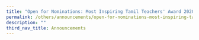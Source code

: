 ```yaml
---
title: "Open for Nominations: Most Inspiring Tamil Teachers' Award 2020"
permalink: /others/announcements/open-for-nominations-most-inspiring-tamil-teachers-award-2020
description: ""
third_nav_title: Announcements
---
```

